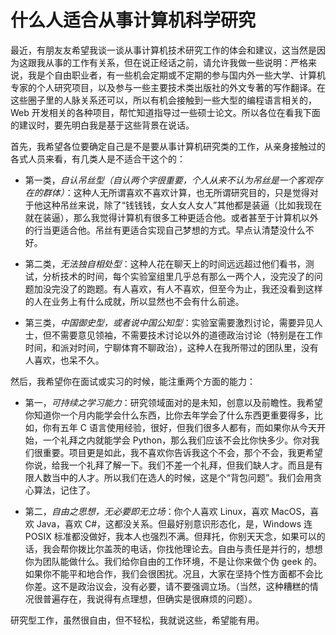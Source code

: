# 什么人适合从事计算机科学研究

最近，有朋友友希望我谈一谈从事计算机技术研究工作的体会和建议，这当然是因为这跟我从事的工作有关系，但在说正经话之前，请允许我做一些说明：严格来说，我是个自由职业者，有一些机会定期或不定期的参与国内外一些大学、计算机专家的个人研究项目，以及参与一些主要技术类出版社的外文专著的写作翻译。在这些圈子里的人脉关系还可以，所以有机会接触到一些大型的编程语言相关的，Web 开发相关的各种项目，帮忙知道指导过一些硕士论文。所以各位在看我下面的建议时，要先明白我是基于这些背景在说话。

首先，我希望各位要确定自己是不是要从事计算机研究类的工作，从亲身接触过的各式人员来看，有几类人是不适合干这个的：

+ 第一类，*自认吊丝型（自认两个字很重要，个人从来不认为吊丝是一个客观存在的群体）*：这种人无所谓喜欢不喜欢计算，也无所谓研究目的，只是觉得对于他这种吊丝来说，除了“钱钱钱，女人女人女人”其他都是装逼（比如我现在就在装逼），那么我觉得计算机有很多工种更适合他。或者甚至于计算机以外的行当更适合他。吊丝有更适合实现自己梦想的方式。早点认清楚没什么不好。

+ 第二类，*无法独自相处型*：这种人花在聊天上的时间远远超过他们看书，测试，分析技术的时间，每个实验室组里几乎总有那么一两个人，没完没了的问题加没完没了的跑题。有人喜欢，有人不喜欢，但至今为止，我还没看到这样的人在业务上有什么成就，所以显然也不会有什么前途。

+ 第三类，*中国御史型，或者说中国公知型*：实验室需要激烈讨论，需要异见人士，但不需要意见领袖，不需要技术讨论以外的道德政治讨论（特别是在工作时间，和派对时间，宁聊体育不聊政治），这种人在我所带过的团队里，没有人喜欢，也呆不久。

然后，我希望你在面试或实习的时候，能注重两个方面的能力：

+ 第一，*可持续之学习能力*：研究领域面对的是未知，创意以及前瞻性。我希望你知道你一个月内能学会什么东西，比你去年学会了什么东西更重要得多，比如，你有五年 C 语言使用经验，很好，但我们很多人都有，而如果你从今天开始，一个礼拜之内就能学会 Python，那么我们应该不会比你快多少。你对我们很重要。项目更是如此，我不喜欢你告诉我这个不会，那个不会，我更希望你说，给我一个礼拜了解一下。我们不差一个礼拜，但我们缺人才。而且是有限人数当中的人才。所以我们在选人的时候，这是个“背包问题”。我们会用贪心算法，记住了。

+ 第二，*自由之思想，无必要即无立场*：你个人喜欢 Linux，喜欢 MacOS，喜欢 Java，喜欢 C#，这都没关系。但最好别意识形态化，是，Windows 连 POSIX 标准都没做好，我本人也强烈不满。但拜托，你别天天念，如果可以的话，我会帮你拨比尔盖茨的电话，你找他理论去。自由与责任是并行的，想想你为团队能做什么。我们给你自由的工作环境，不是让你来做个伪 geek 的。如果你不能平和地合作，我们会很困扰。况且，大家在坚持个性方面都不会比你差。这不是政治议会，没有必要，请不要强调立场。（当然，这种糟糕的情况很普遍存在，我说得有点理想，但确实是很麻烦的问题）。

研究型工作，虽然很自由，但不轻松，我就说这些，希望能有用。
